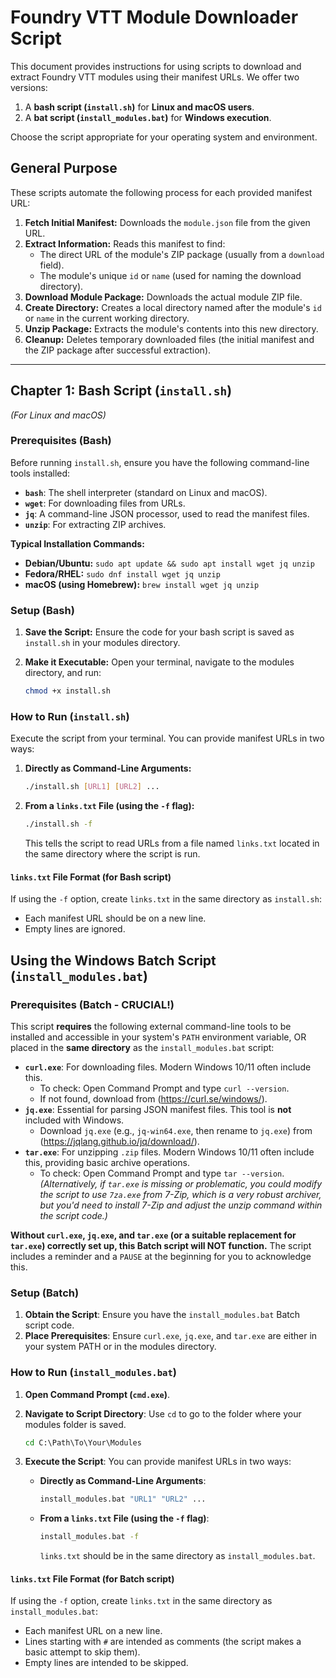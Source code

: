 # Foundry VTT Module Downloader Script

This document provides instructions for using scripts to download and extract Foundry VTT modules using their manifest URLs. We offer two versions:

1.  A **bash script (`install.sh`)** for **Linux and macOS users**.
2.  A **bat script (`install_modules.bat`)** for **Windows execution**.

Choose the script appropriate for your operating system and environment.

## General Purpose

These scripts automate the following process for each provided manifest URL:

1.  **Fetch Initial Manifest:** Downloads the `module.json` file from the given URL.
2.  **Extract Information:** Reads this manifest to find:
    * The direct URL of the module's ZIP package (usually from a `download` field).
    * The module's unique `id` or `name` (used for naming the download directory).
3.  **Download Module Package:** Downloads the actual module ZIP file.
4.  **Create Directory:** Creates a local directory named after the module's `id` or `name` in the current working directory.
5.  **Unzip Package:** Extracts the module's contents into this new directory.
6.  **Cleanup:** Deletes temporary downloaded files (the initial manifest and the ZIP package after successful extraction).

---

## Chapter 1: Bash Script (`install.sh`)
*(For Linux and macOS)*


### Prerequisites (Bash)

Before running `install.sh`, ensure you have the following command-line tools installed:

* **`bash`**: The shell interpreter (standard on Linux and macOS).
* **`wget`**: For downloading files from URLs.
* **`jq`**: A command-line JSON processor, used to read the manifest files.
* **`unzip`**: For extracting ZIP archives.

**Typical Installation Commands:**
* **Debian/Ubuntu:** `sudo apt update && sudo apt install wget jq unzip`
* **Fedora/RHEL:** `sudo dnf install wget jq unzip`
* **macOS (using Homebrew):** `brew install wget jq unzip`

### Setup (Bash)

1.  **Save the Script:** Ensure the code for your bash script is saved as `install.sh` in your modules directory.
2.  **Make it Executable:** Open your terminal, navigate to the modules directory, and run:
  
    ```bash
    chmod +x install.sh
    ```

### How to Run (`install.sh`)

Execute the script from your terminal. You can provide manifest URLs in two ways:

1.  **Directly as Command-Line Arguments:**
    ```bash
    ./install.sh [URL1] [URL2] ...
    ```

2.  **From a `links.txt` File (using the `-f` flag):**
    ```bash
    ./install.sh -f
    ```
    This tells the script to read URLs from a file named `links.txt` located in the same directory where the script is run.

#### `links.txt` File Format (for Bash script)

If using the `-f` option, create `links.txt` in the same directory as `install.sh`:
* Each manifest URL should be on a new line.
* Empty lines are ignored.

## Using the Windows Batch Script (`install_modules.bat`)

### Prerequisites (Batch - CRUCIAL!)

This script **requires** the following external command-line tools to be installed and accessible in your system's `PATH` environment variable, OR placed in the **same directory** as the `install_modules.bat` script:

* **`curl.exe`**: For downloading files. Modern Windows 10/11 often include this.
    * To check: Open Command Prompt and type `curl --version`.
    * If not found, download from (https://curl.se/windows/).
* **`jq.exe`**: Essential for parsing JSON manifest files. This tool is **not** included with Windows.
    * Download `jq.exe` (e.g., `jq-win64.exe`, then rename to `jq.exe`) from (https://jqlang.github.io/jq/download/).
* **`tar.exe`**: For unzipping `.zip` files. Modern Windows 10/11 often include this, providing basic archive operations.
    * To check: Open Command Prompt and type `tar --version`.
    *(Alternatively, if `tar.exe` is missing or problematic, you could modify the script to use `7za.exe` from 7-Zip, which is a very robust archiver, but you'd need to install 7-Zip and adjust the unzip command within the script code.)*

**Without `curl.exe`, `jq.exe`, and `tar.exe` (or a suitable replacement for `tar.exe`) correctly set up, this Batch script will NOT function.** The script includes a reminder and a `PAUSE` at the beginning for you to acknowledge this.

### Setup (Batch)

1.  **Obtain the Script**: Ensure you have the `install_modules.bat` Batch script code.
2.  **Place Prerequisites**: Ensure `curl.exe`, `jq.exe`, and `tar.exe` are either in your system PATH or in the modules directory.

### How to Run (`install_modules.bat`)

1.  **Open Command Prompt (`cmd.exe`)**.
2.  **Navigate to Script Directory**: Use `cd` to go to the folder where your modules folder is saved.
    ```cmd
    cd C:\Path\To\Your\Modules
    ```
3.  **Execute the Script**:
    You can provide manifest URLs in two ways:

    * **Directly as Command-Line Arguments**:
        ```cmd
        install_modules.bat "URL1" "URL2" ...
        ```

    * **From a `links.txt` File (using the `-f` flag)**:
        ```cmd
        install_modules.bat -f
        ```
        `links.txt` should be in the same directory as `install_modules.bat`.

#### `links.txt` File Format (for Batch script)

If using the `-f` option, create `links.txt` in the same directory as `install_modules.bat`:
* Each manifest URL on a new line.
* Lines starting with `#` are intended as comments (the script makes a basic attempt to skip them).
* Empty lines are intended to be skipped.
